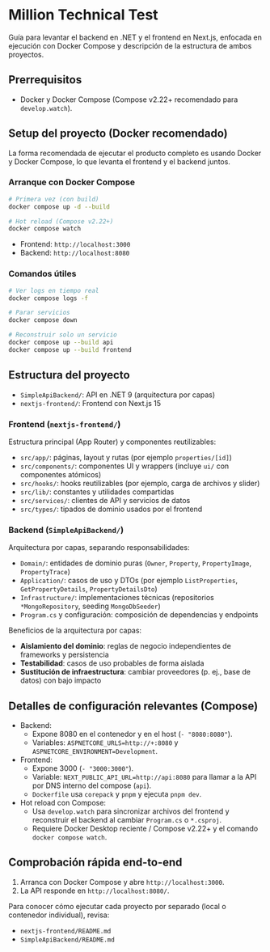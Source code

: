 # Million Technical Test

Guía para levantar el backend en .NET y el frontend en Next.js, enfocada en ejecución con Docker Compose y descripción de la estructura de ambos proyectos.

## Prerrequisitos
- Docker y Docker Compose (Compose v2.22+ recomendado para `develop.watch`).

## Setup del proyecto (Docker recomendado)
La forma recomendada de ejecutar el producto completo es usando Docker y Docker Compose, lo que levanta el frontend y el backend juntos.

### Arranque con Docker Compose
```bash
# Primera vez (con build)
docker compose up -d --build

# Hot reload (Compose v2.22+)
docker compose watch
```

- Frontend: `http://localhost:3000`
- Backend: `http://localhost:8080`

### Comandos útiles
```bash
# Ver logs en tiempo real
docker compose logs -f

# Parar servicios
docker compose down

# Reconstruir solo un servicio
docker compose up --build api
docker compose up --build frontend
```

## Estructura del proyecto
- `SimpleApiBackend/`: API en .NET 9 (arquitectura por capas)
- `nextjs-frontend/`: Frontend con Next.js 15

### Frontend (`nextjs-frontend/`)
Estructura principal (App Router) y componentes reutilizables:
- `src/app/`: páginas, layout y rutas (por ejemplo `properties/[id]`)
- `src/components/`: componentes UI y wrappers (incluye `ui/` con componentes atómicos)
- `src/hooks/`: hooks reutilizables (por ejemplo, carga de archivos y slider)
- `src/lib/`: constantes y utilidades compartidas
- `src/services/`: clientes de API y servicios de datos
- `src/types/`: tipados de dominio usados por el frontend

### Backend (`SimpleApiBackend/`)
Arquitectura por capas, separando responsabilidades:
- `Domain/`: entidades de dominio puras (`Owner`, `Property`, `PropertyImage`, `PropertyTrace`)
- `Application/`: casos de uso y DTOs (por ejemplo `ListProperties`, `GetPropertyDetails`, `PropertyDetailsDto`)
- `Infrastructure/`: implementaciones técnicas (repositorios `*MongoRepository`, seeding `MongoDbSeeder`)
- `Program.cs` y configuración: composición de dependencias y endpoints

Beneficios de la arquitectura por capas:
- **Aislamiento del dominio**: reglas de negocio independientes de frameworks y persistencia
- **Testabilidad**: casos de uso probables de forma aislada
- **Sustitución de infraestructura**: cambiar proveedores (p. ej., base de datos) con bajo impacto
 
## Detalles de configuración relevantes (Compose)
- Backend:
  - Expone 8080 en el contenedor y en el host (`- "8080:8080"`).
  - Variables: `ASPNETCORE_URLS=http://+:8080` y `ASPNETCORE_ENVIRONMENT=Development`.
- Frontend:
  - Expone 3000 (`- "3000:3000"`).
  - Variable: `NEXT_PUBLIC_API_URL=http://api:8080` para llamar a la API por DNS interno del compose (`api`).
  - `Dockerfile` usa `corepack` y `pnpm` y ejecuta `pnpm dev`.
- Hot reload con Compose:
  - Usa `develop.watch` para sincronizar archivos del frontend y reconstruir el backend al cambiar `Program.cs` o `*.csproj`.
  - Requiere Docker Desktop reciente / Compose v2.22+ y el comando `docker compose watch`.

## Comprobación rápida end-to-end
1) Arranca con Docker Compose y abre `http://localhost:3000`.
2) La API responde en `http://localhost:8080/`.

Para conocer cómo ejecutar cada proyecto por separado (local o contenedor individual), revisa:
- `nextjs-frontend/README.md`
- `SimpleApiBackend/README.md`
